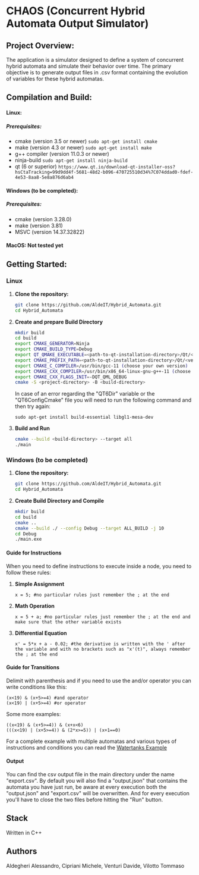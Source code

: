 # CHAOS (Concurrent Hybrid Automata Output Simulator)

## Project Overview:

The application is a simulator designed to define a system of concurrent hybrid automata and simulate their behavior over time. The primary objective is to generate output files in .csv format containing the evolution of variables for these hybrid automatas.

## Compilation and Build:

#### Linux:

##### Prerequisites:

- cmake (version 3.5 or newer)
    ```sudo apt-get install cmake```
- make (version 4.3 or newer)
    ```sudo apt-get install make```
- g++ compiler (version 11.0.3 or newer)
- ninja-build
    ```sudo apt-get install ninja-build```
- qt (6 or superior)
    ```https://www.qt.io/download-qt-installer-oss?hsCtaTracking=99d9dd4f-5681-48d2-b096-470725510d34%7C074ddad0-fdef-4e53-8aa8-5e8a876d6ab4```

#### Windows (to be completed):

##### Prerequisites:

- cmake (version 3.28.0)
- make (version 3.81)
- MSVC (version 14.37.32822)

#### MacOS: Not tested yet

## Getting Started:

### Linux

1. **Clone the repository:**

   ```bash
   git clone https://github.com/AldeIT/Hybrid_Automata.git
   cd Hybrid_Automata
   ```

2. **Create and prepare Build Directory**
   ```bash
   mkdir build
   cd build
   export CMAKE_GENERATOR=Ninja
   export CMAKE_BUILD_TYPE=Debug
   export QT_QMAKE_EXECUTABLE=<path-to-qt-installation-directory>/Qt/<version>/gcc_64/bin/qmake
   export CMAKE_PREFIX_PATH=<path-to-qt-installation-directory>/Qt/<version>/gcc_64
   export CMAKE_C_COMPILER=/usr/bin/gcc-11 (choose your own version)
   export CMAKE_CXX_COMPILER=/usr/bin/x86_64-linux-gnu-g++-11 (choose your own version)
   export CMAKE_CXX_FLAGS_INIT=-DQT_QML_DEBUG
   cmake -S <project-directory> -B <build-directory>
   ```
   In case of an error regarding the "QT6Dir" variable or the "QT6ConfigCmake" file you will need to run the following command and then try again:
    ```
    sudo apt-get install build-essential libgl1-mesa-dev
    ```
3. **Build and Run**
    ```bash
   cmake --build <build-directory> --target all
   ./main
   ```
   

### Windows (to be completed)

1. **Clone the repository:**

   ```bash
   git clone https://github.com/AldeIT/Hybrid_Automata.git
   cd Hybrid_Automata
   ```

2. **Create Build Directory and Compile**
   ```bash
   mkdir build
   cd build
   cmake ..
   cmake --build ./ --config Debug --target ALL_BUILD -j 10
   cd Debug
   ./main.exe
   ```

#### Guide for Instructions

When you need to define instructions to execute inside a node, you need to follow these rules:

1. **Simple Assignment**<br>
   ```plaintext
   x = 5; #no particular rules just remember the ; at the end
   ```
2. **Math Operation**<br>
   ```plaintext
   x = 5 + a; #no particular rules just remember the ; at the end and make sure that the other variable exists
   ```
3. **Differential Equation**<br>
   ```plaintext
   x' = 5*x + a - 0.02; #the derivative is written with the ' after the variable and with no brackets such as "x'(t)", always remember the ; at the end
   ```

#### Guide for Transitions

Delimit with parenthesis and if you need to use the and/or operator you can write conditions like this:

```plaintext
(x<19) & (x+5>=4) #and operator
(x<19) | (x+5>=4) #or operator
```

Some more examples:

```plaintext
((x<19) & (x+5>=4)) & (x+x<6)
(((x<19) | (x+5>=4)) & (2*x>=5)) | (x+1==0)
```

For a complete example with multiple automatas and various types of instructions and conditions you can read the [Watertanks Example](watertanks.json)

#### Output
You can find the csv output file in the main directory under the name "export.csv".
By default you will also find a "output.json" that contains the automata you have just run, be aware at every execution both the "output.json" and "export.csv" will be overwritten.
And for every execution you'll have to close the two files before hitting the "Run" button.

## Stack

Written in C++

## Authors

Aldegheri Alessandro, Cipriani Michele, Venturi Davide, Vilotto Tommaso
